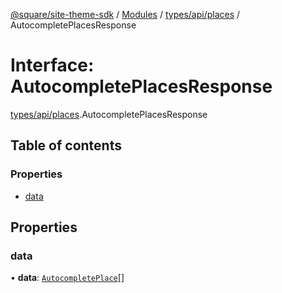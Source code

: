 [@square/site-theme-sdk](../GettingStarted.md) / [Modules](../modules.md) / [types/api/places](../modules/types_api_places.md) / AutocompletePlacesResponse

# Interface: AutocompletePlacesResponse

[types/api/places](../modules/types_api_places.md).AutocompletePlacesResponse

## Table of contents

### Properties

- [data](types_api_places.AutocompletePlacesResponse.md#data)

## Properties

### data

• **data**: [`AutocompletePlace`](types_api_places.AutocompletePlace.md)[]

